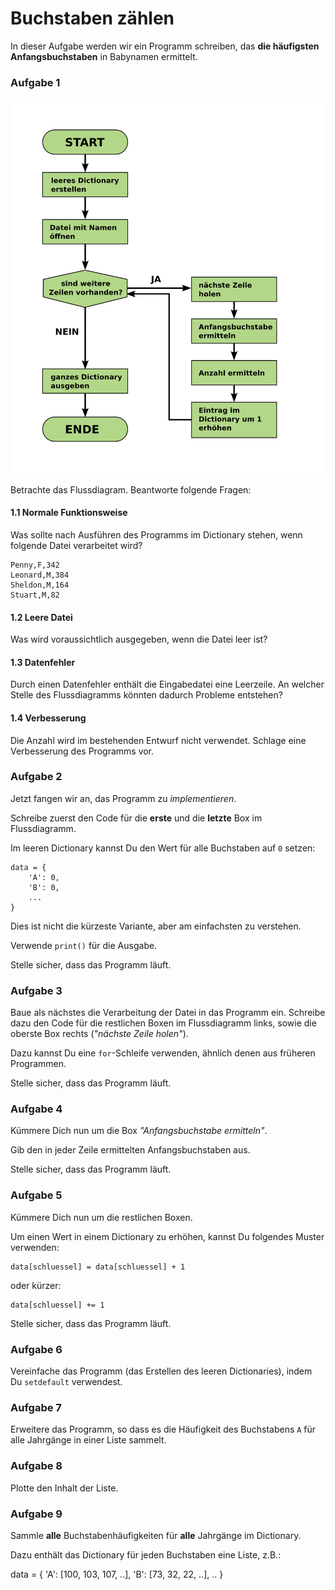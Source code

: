 
# Buchstaben zählen

In dieser Aufgabe werden wir ein Programm schreiben, das **die häufigsten Anfangsbuchstaben** in Babynamen ermittelt.

### Aufgabe 1

![Flussdiagramm](zaehlen.png)

Betrachte das Flussdiagram. Beantworte folgende Fragen:

#### 1.1 Normale Funktionsweise

Was sollte nach Ausführen des Programms im Dictionary stehen, wenn folgende Datei verarbeitet wird?

    Penny,F,342
    Leonard,M,384
    Sheldon,M,164
    Stuart,M,82

#### 1.2 Leere Datei

Was wird voraussichtlich ausgegeben, wenn die Datei leer ist?

#### 1.3 Datenfehler

Durch einen Datenfehler enthält die Eingabedatei eine Leerzeile. An welcher Stelle des Flussdiagramms könnten dadurch Probleme entstehen?

#### 1.4 Verbesserung

Die Anzahl wird im bestehenden Entwurf nicht verwendet. Schlage eine Verbesserung des Programms vor.

### Aufgabe 2

Jetzt fangen wir an, das Programm zu *implementieren*.

Schreibe zuerst den Code für die **erste** und die **letzte** Box im Flussdiagramm. 

Im leeren Dictionary kannst Du den Wert für alle Buchstaben auf `0` setzen:

    data = {
    	'A': 0,
    	'B': 0,
    	...
    }

Dies ist nicht die kürzeste Variante, aber am einfachsten zu verstehen.

Verwende `print()` für die Ausgabe.

Stelle sicher, dass das Programm läuft.

### Aufgabe 3

Baue als nächstes die Verarbeitung der Datei in das Programm ein. Schreibe dazu den Code für die restlichen Boxen im Flussdiagramm links, sowie die oberste Box rechts (*"nächste Zeile holen"*).

Dazu kannst Du eine `for`-Schleife verwenden, ähnlich denen aus früheren Programmen.

Stelle sicher, dass das Programm läuft.

### Aufgabe 4

Kümmere Dich nun um die Box *"Anfangsbuchstabe ermitteln"*.

Gib den in jeder Zeile ermittelten Anfangsbuchstaben aus.

Stelle sicher, dass das Programm läuft.

### Aufgabe 5

Kümmere Dich nun um die restlichen Boxen.

Um einen Wert in einem Dictionary zu erhöhen, kannst Du folgendes Muster verwenden:

    data[schluessel] = data[schluessel] + 1

oder kürzer:

    data[schluessel] += 1

Stelle sicher, dass das Programm läuft.


### Aufgabe 6

Vereinfache das Programm (das Erstellen des leeren Dictionaries), indem Du `setdefault` verwendest.

### Aufgabe 7

Erweitere das Programm, so dass es die Häufigkeit des Buchstabens `A` für alle Jahrgänge in einer Liste sammelt.

### Aufgabe 8

Plotte den Inhalt der Liste.

### Aufgabe 9

Sammle **alle** Buchstabenhäufigkeiten für **alle** Jahrgänge im Dictionary.

Dazu enthält das Dictionary für jeden Buchstaben eine Liste, z.B.:

data = {
    'A': [100, 103, 107, ..],
    'B': [73, 32, 22, ..],
    ..
}
